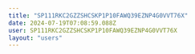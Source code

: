 ```yaml
---
title: "SP111RKC2GZZSHCSKP1P10FAWQ39EZNP4G0VVT76X"
date: 2024-07-19T07:08:59.088Z
user: SP111RKC2GZZSHCSKP1P10FAWQ39EZNP4G0VVT76X
layout: "users"
---
```

    